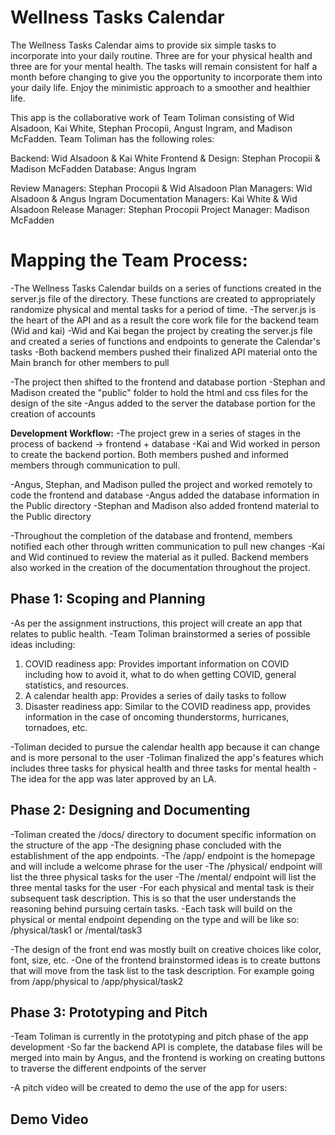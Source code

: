 # Wellness Tasks Calendar

The Wellness Tasks Calendar aims to provide six simple tasks to incorporate into your daily routine. Three are for your physical health and three are for your mental health. The tasks will remain consistent for half a month before changing to give you the opportunity to incorporate them into your daily life. Enjoy the minimistic approach to a smoother and healthier life.

This app is the collaborative work of Team Toliman consisting of Wid Alsadoon, Kai White, Stephan Procopii, Angust Ingram, and Madison McFadden. Team Toliman has the following roles:

Backend: Wid Alsadoon & Kai White
Frontend & Design: Stephan Procopii & Madison McFadden
Database: Angus Ingram

Review Managers: Stephan Procopii & Wid Alsadoon
Plan Managers: Wid Alsadoon & Angus Ingram
Documentation Managers: Kai White & Wid Alsadoon
Release Manager: Stephan Procopii
Project Manager: Madison McFadden

# Mapping the Team Process:
-The Wellness Tasks Calendar builds on a series of functions created in the server.js file of the directory. These functions are created to appropriately randomize physical and mental tasks for a period of time.
-The server.js is the heart of the API and as a result the core work file for the backend team (Wid and kai)
-Wid and Kai began the project by creating the server.js file and created a series of functions and endpoints to generate the Calendar's tasks
-Both backend members pushed their finalized API material onto the Main branch for other members to pull

-The project then shifted to the frontend and database portion
-Stephan and Madison created the "public" folder to hold the html and css files for the design of the site
-Angus added to the server the database portion for the creation of accounts

**Development Workflow:**
-The project grew in a series of stages in the process of backend -> frontend + database
-Kai and Wid worked in person to create the backend portion. Both members pushed and informed members through communication to pull.

-Angus, Stephan, and Madison pulled the project and worked remotely to code the frontend and database
-Angus added the database information in the Public directory
-Stephan and Madison also added frontend material to the Public directory

-Throughout the completion of the database and frontend, members notified each other through written communication to pull new changes
-Kai and Wid continued to review the material as it pulled. Backend members also worked in the creation of the documentation throughout the project.

## **Phase 1: Scoping and Planning**
-As per the assignment instructions, this project will create an app that relates to public health.
-Team Toliman brainstormed a series of possible ideas including:
1. COVID readiness app: Provides important information on COVID including how to avoid it, what to do when getting COVID, general statistics, and resources.
2. A calendar health app: Provides a series of daily tasks to follow
3. Disaster readiness app: Similar to the COVID readiness app, provides information in the case of oncoming thunderstorms, hurricanes, tornadoes, etc.

-Toliman decided to pursue the calendar health app because it can change and is more personal to the user
-Toliman finalized the app's features which includes three tasks for physical health and three tasks for mental health
-The idea for the app was later approved by an LA.

## **Phase 2: Designing and Documenting**
-Toliman created the /docs/ directory to document specific information on the structure of the app
-The designing phase concluded with the establishment of the app endpoints.
-The /app/ endpoint is the homepage and will include a welcome phrase for the user
-The /physical/ endpoint will list the three physical tasks for the user
-The /mental/ endpoint will list the three mental tasks for the user
-For each physical and mental task is their subsequent task description. This is so that the user understands the reasoning behind pursuing certain tasks.
-Each task will build on the physical or mental endpoint depending on the type and will be like so: /physical/task1 or /mental/task3

-The design of the front end was mostly built on creative choices like color, font, size, etc.
-One of the frontend brainstormed ideas is to create buttons that will move from the task list to the task description. For example going from /app/physical to /app/physical/task2

## **Phase 3: Prototyping and Pitch**
-Team Toliman is currently in the prototyping and pitch phase of the app development
-So far the backend API is complete, the database files will be merged into main by Angus, and the frontend is working on creating buttons to traverse the different endpoints of the server

-A pitch video will be created to demo the use of the app for users:

## **Demo Video**
